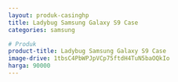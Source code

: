 ```yaml
---
layout: produk-casinghp
title: Ladybug Samsung Galaxy S9 Case
categories: samsung

# Produk
product-title: Ladybug Samsung Galaxy S9 Case
image-drive: 1tbsC4PbWPJpVCp75ftdH4TuN5baOQkIo
harga: 90000
---
```

